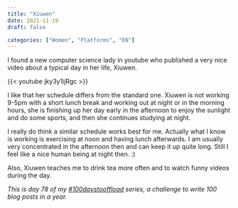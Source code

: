 ```yaml
---
title: "Xiuwen"
date: 2021-11-19
draft: false

categories: ["Women", "Platforms", "EN"]
---
```

I found a new computer science lady in youtube who published a very nice video about a typical day in her life, Xiuwen.

{{< youtube jky3y1ijRgc >}}

I like that her schedule differs from the standard one. Xiuwen is not working 9-5pm with a short lunch break and working out at night or in the morning hours, she is finishing up her day early in the afternoon to enjoy the sunlight and do some sports, and then she continues studying at night.

I really do think a similar schedule works best for me. Actually what I know is working is exercising at noon and having lunch afterwards. I am usually very concentrated in the afternoon then and can keep it up quite long. Still I feel like a nice human being at night then. :)

Also, Xiuwen teaches me to drink tea more often and to watch funny videos during the day.

_This is day 78 of my [#100daystooffload](https://100daystooffload.com/) series, a challenge to write 100 blog posts in a year._
